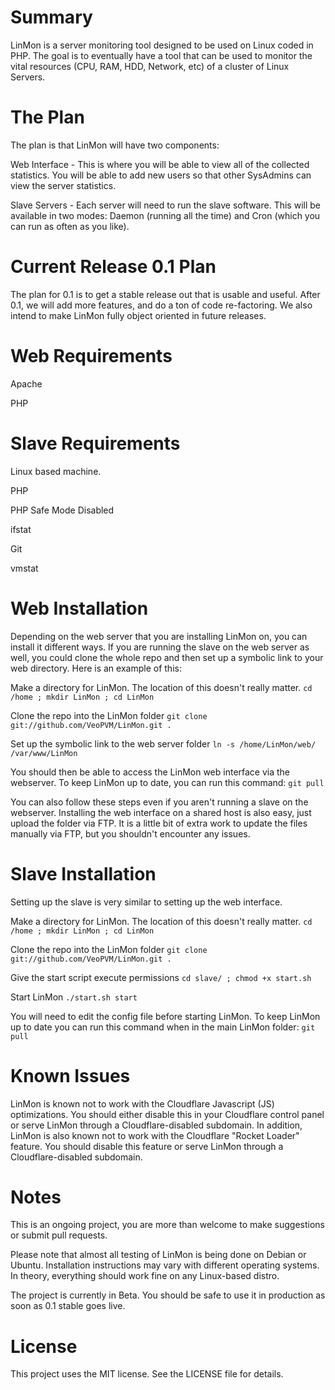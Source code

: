 Summary
======

LinMon is a server monitoring tool designed to be used on Linux coded in PHP.  The goal is to eventually have a tool that can be used to monitor the vital resources (CPU, RAM, HDD, Network, etc) of a cluster of Linux Servers.



The Plan
======

The plan is that LinMon will have two components:

Web Interface - This is where you will be able to view all of the collected statistics.  You will be able to add new users so that other SysAdmins can view the server statistics.

Slave Servers - Each server will need to run the slave software.  This will be available in two modes: Daemon (running all the time) and Cron (which you can run as often as you like).



Current Release 0.1 Plan
======

The plan for 0.1 is to get a stable release out that is usable and useful.  After 0.1, we will add more features, and do a ton of code re-factoring.  We also intend to make LinMon fully object oriented in future releases.



Web Requirements
======

Apache

PHP



Slave Requirements
======

Linux based machine.

PHP

PHP Safe Mode Disabled

ifstat

Git

vmstat



Web Installation
======

Depending on the web server that you are installing LinMon on, you can install it different ways.  If you are running the slave on the web server as well, you could clone the whole repo and then set up a symbolic link to your web directory.  Here is an example of this:

Make a directory for LinMon.  The location of this doesn't really matter.
```cd /home ; mkdir LinMon ; cd LinMon```

Clone the repo into the LinMon folder
```git clone git://github.com/VeoPVM/LinMon.git .```

Set up the symbolic link to the web server folder
```ln -s /home/LinMon/web/ /var/www/LinMon```


You should then be able to access the LinMon web interface via the webserver.
To keep LinMon up to date, you can run this command:
```git pull```


You can also follow these steps even if you aren't running a slave on the webserver.  Installing the web interface on a shared host is also easy, just upload the folder via FTP.  It is a little bit of extra work to update the files manually via FTP, but you shouldn't encounter any issues.




Slave Installation
======

Setting up the slave is very similar to setting up the web interface.

Make a directory for LinMon.  The location of this doesn't really matter.
```cd /home ; mkdir LinMon ; cd LinMon```

Clone the repo into the LinMon folder
```git clone git://github.com/VeoPVM/LinMon.git .```

Give the start script execute permissions
```cd slave/ ; chmod +x start.sh```

Start LinMon
```./start.sh start```


You will need to edit the config file before starting LinMon.  To keep LinMon up to date you can run this command when in the main LinMon folder:
```git pull```



Known Issues
======

LinMon is known not to work with the Cloudflare Javascript (JS) optimizations.  You should either disable this in your Cloudflare control panel or serve LinMon through a Cloudflare-disabled subdomain.  In addition, LinMon is also known not to work with the Cloudflare "Rocket Loader" feature.  You should disable this feature or serve LinMon through a Cloudflare-disabled subdomain. 



Notes
======

This is an ongoing project, you are more than welcome to make suggestions or submit pull requests.

Please note that almost all testing of LinMon is being done on Debian or Ubuntu.  Installation instructions may vary with different operating systems.  In theory, everything should work fine on any Linux-based distro.

The project is currently in Beta.  You should be safe to use it in production as soon as 0.1 stable goes live.



License
======

This project uses the MIT license.  See the LICENSE file for details.